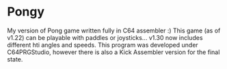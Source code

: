 # Pongy
My version of Pong game written fully in C64 assembler :) 
This game (as of v1.22) can be playable with paddles or joysticks...
v1.30 now includes different hti angles and speeds.
This program was developed under C64PRGStudio, however there is also
a Kick Assembler version for the final state.
